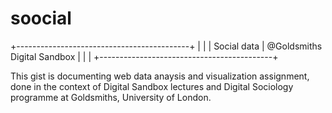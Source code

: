soocial
=======

+-------------------------------------------+
|                                           |
| Social data | @Goldsmiths Digital Sandbox |
|                                           |
+-------------------------------------------+

This gist is documenting web data anaysis and visualization assignment, done in the context of Digital Sandbox lectures and Digital Sociology programme at Goldsmiths, University of London. 
